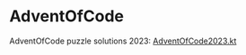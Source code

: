 # AdventOfCode
AdventOfCode puzzle solutions
2023: [AdventOfCode2023.kt](app/src/test/kotlin/com/example/adventofcode/AdventOfCode2023.kt)

